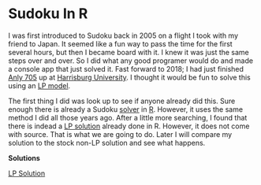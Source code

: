 # Sudoku In R

I was first introduced to Sudoku back in 2005 on a flight I took with my friend to Japan. It seemed like a fun way to pass the time for the first several hours, but then I became board with it. I knew it was just the same steps over and over. So I did what any good programer would do and made a console app that just solved it. Fast forward to 2018; I had just finished [Anly 705][anly] up at [Harrisburg University][hu]. I thought it would be fun to solve this using an [LP model][lpmodel].

The first thing I did was look up to see if anyone already did this. Sure enough there is already a Sudoku [solver][sudokur] in [R][r]. However, it uses the same method I did all those years ago. After a little more searching, I found that there is indead a [LP solution][lpsudoku] already done in R. However, it does not come with source. That is what we are going to do. Later I will compare my solution to the stock non-LP solution and see what happens.

**Solutions**

[LP Solution][mylpsudoku]


[anly]: http://harrisburgu.edu/andp-program-main/andp-course-desc/
[hu]: http://harrisburgu.edu/
[lpmodel]: https://en.wikipedia.org/wiki/Linear_programming
[lpsudoku]: https://rstudio-pubs-static.s3.amazonaws.com/224368_a199facf7d4a43d38f31b0ef468e03d5.html
[mylpsudoku]: ./src/LPSudoku.rmd
[r]: https://cran.r-project.org/
[sudokur]: https://cran.r-project.org/web/packages/sudoku/sudoku.pdf